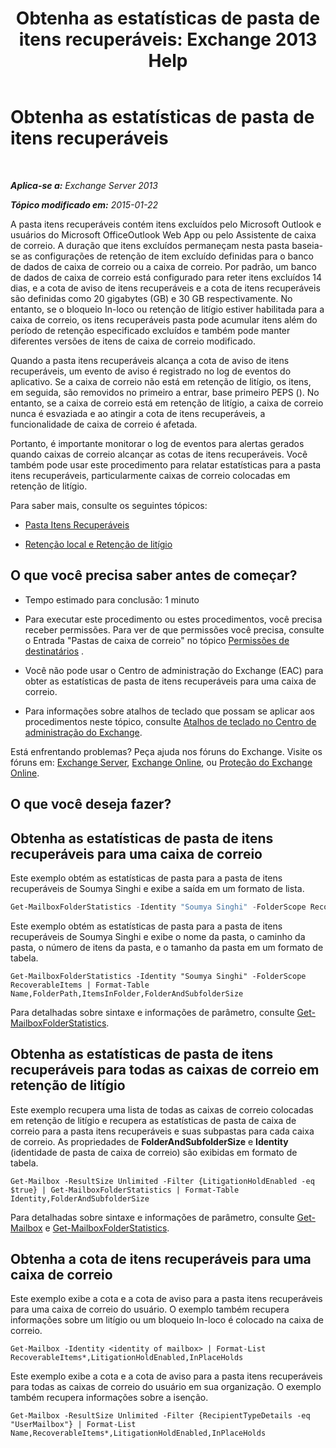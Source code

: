 ﻿---
title: 'Obtenha as estatísticas de pasta de itens recuperáveis: Exchange 2013 Help'
TOCTitle: Obtenha as estatísticas de pasta de itens recuperáveis
ms:assetid: dee77958-ee87-4908-85e4-ad053bacd8b0
ms:mtpsurl: https://technet.microsoft.com/pt-br/library/Ff714343(v=EXCHG.150)
ms:contentKeyID: 52058894
ms.date: 05/22/2018
mtps_version: v=EXCHG.150
ms.translationtype: MT
---

# Obtenha as estatísticas de pasta de itens recuperáveis

 

_**Aplica-se a:** Exchange Server 2013_

_**Tópico modificado em:** 2015-01-22_

A pasta itens recuperáveis contém itens excluídos pelo Microsoft Outlook e usuários do Microsoft OfficeOutlook Web App ou pelo Assistente de caixa de correio. A duração que itens excluídos permaneçam nesta pasta baseia-se as configurações de retenção de item excluído definidas para o banco de dados de caixa de correio ou a caixa de correio. Por padrão, um banco de dados de caixa de correio está configurado para reter itens excluídos 14 dias, e a cota de aviso de itens recuperáveis e a cota de itens recuperáveis são definidas como 20 gigabytes (GB) e 30 GB respectivamente. No entanto, se o bloqueio In-loco ou retenção de litígio estiver habilitada para a caixa de correio, os itens recuperáveis pasta pode acumular itens além do período de retenção especificado excluídos e também pode manter diferentes versões de itens de caixa de correio modificado.

Quando a pasta itens recuperáveis alcança a cota de aviso de itens recuperáveis, um evento de aviso é registrado no log de eventos do aplicativo. Se a caixa de correio não está em retenção de litígio, os itens, em seguida, são removidos no primeiro a entrar, base primeiro PEPS (). No entanto, se a caixa de correio está em retenção de litígio, a caixa de correio nunca é esvaziada e ao atingir a cota de itens recuperáveis, a funcionalidade de caixa de correio é afetada.

Portanto, é importante monitorar o log de eventos para alertas gerados quando caixas de correio alcançar as cotas de itens recuperáveis. Você também pode usar este procedimento para relatar estatísticas para a pasta itens recuperáveis, particularmente caixas de correio colocadas em retenção de litígio.

Para saber mais, consulte os seguintes tópicos:

  - [Pasta Itens Recuperáveis](recoverable-items-folder-exchange-2013-help.md)

  - [Retenção local e Retenção de litígio](https://docs.microsoft.com/pt-br/exchange/security-and-compliance/in-place-and-litigation-holds)

## O que você precisa saber antes de começar?

  - Tempo estimado para conclusão: 1 minuto

  - Para executar este procedimento ou estes procedimentos, você precisa receber permissões. Para ver de que permissões você precisa, consulte o Entrada "Pastas de caixa de correio" no tópico [Permissões de destinatários](recipients-permissions-exchange-2013-help.md) .

  - Você não pode usar o Centro de administração do Exchange (EAC) para obter as estatísticas de pasta de itens recuperáveis para uma caixa de correio.

  - Para informações sobre atalhos de teclado que possam se aplicar aos procedimentos neste tópico, consulte [Atalhos de teclado no Centro de administração do Exchange](keyboard-shortcuts-in-the-exchange-admin-center-exchange-online-protection-help.md).

Está enfrentando problemas? Peça ajuda nos fóruns do Exchange. Visite os fóruns em: [Exchange Server](https://go.microsoft.com/fwlink/p/?linkid=60612), [Exchange Online](https://go.microsoft.com/fwlink/p/?linkid=267542), ou [Proteção do Exchange Online](https://go.microsoft.com/fwlink/p/?linkid=285351).

## O que você deseja fazer?

## Obtenha as estatísticas de pasta de itens recuperáveis para uma caixa de correio

Este exemplo obtém as estatísticas de pasta para a pasta de itens recuperáveis de Soumya Singhi e exibe a saída em um formato de lista.

```powershell
Get-MailboxFolderStatistics -Identity "Soumya Singhi" -FolderScope RecoverableItems | Format-List
```

Este exemplo obtém as estatísticas de pasta para a pasta de itens recuperáveis de Soumya Singhi e exibe o nome da pasta, o caminho da pasta, o número de itens da pasta, e o tamanho da pasta em um formato de tabela.

    Get-MailboxFolderStatistics -Identity "Soumya Singhi" -FolderScope RecoverableItems | Format-Table Name,FolderPath,ItemsInFolder,FolderAndSubfolderSize

Para detalhadas sobre sintaxe e informações de parâmetro, consulte [Get-MailboxFolderStatistics](https://technet.microsoft.com/pt-br/library/aa996762\(v=exchg.150\)).

## Obtenha as estatísticas de pasta de itens recuperáveis para todas as caixas de correio em retenção de litígio

Este exemplo recupera uma lista de todas as caixas de correio colocadas em retenção de litígio e recupera as estatísticas de pasta de caixa de correio para a pasta itens recuperáveis e suas subpastas para cada caixa de correio. As propriedades de **FolderAndSubfolderSize** e **Identity** (identidade de pasta de caixa de correio) são exibidas em formato de tabela.

    Get-Mailbox -ResultSize Unlimited -Filter {LitigationHoldEnabled -eq $true} | Get-MailboxFolderStatistics | Format-Table Identity,FolderAndSubfolderSize

Para detalhadas sobre sintaxe e informações de parâmetro, consulte [Get-Mailbox](https://technet.microsoft.com/pt-br/library/bb123685\(v=exchg.150\)) e [Get-MailboxFolderStatistics](https://technet.microsoft.com/pt-br/library/aa996762\(v=exchg.150\)).

## Obtenha a cota de itens recuperáveis para uma caixa de correio

Este exemplo exibe a cota e a cota de aviso para a pasta itens recuperáveis para uma caixa de correio do usuário. O exemplo também recupera informações sobre um litígio ou um bloqueio In-loco é colocado na caixa de correio.

    Get-Mailbox -Identity <identity of mailbox> | Format-List RecoverableItems*,LitigationHoldEnabled,InPlaceHolds

Este exemplo exibe a cota e a cota de aviso para a pasta itens recuperáveis para todas as caixas de correio do usuário em sua organização. O exemplo também recupera informações sobre a isenção.

    Get-Mailbox -ResultSize Unlimited -Filter {RecipientTypeDetails -eq "UserMailbox"} | Format-List Name,RecoverableItems*,LitigationHoldEnabled,InPlaceHolds

